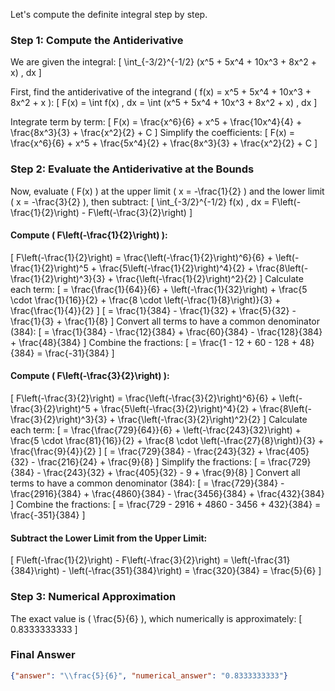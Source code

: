 Let's compute the definite integral step by step.

### Step 1: Compute the Antiderivative
We are given the integral:
\[
\int_{-3/2}^{-1/2} (x^5 + 5x^4 + 10x^3 + 8x^2 + x) \, dx
\]

First, find the antiderivative of the integrand \( f(x) = x^5 + 5x^4 + 10x^3 + 8x^2 + x \):
\[
F(x) = \int f(x) \, dx = \int (x^5 + 5x^4 + 10x^3 + 8x^2 + x) \, dx
\]

Integrate term by term:
\[
F(x) = \frac{x^6}{6} + x^5 + \frac{10x^4}{4} + \frac{8x^3}{3} + \frac{x^2}{2} + C
\]
Simplify the coefficients:
\[
F(x) = \frac{x^6}{6} + x^5 + \frac{5x^4}{2} + \frac{8x^3}{3} + \frac{x^2}{2} + C
\]

### Step 2: Evaluate the Antiderivative at the Bounds
Now, evaluate \( F(x) \) at the upper limit \( x = -\frac{1}{2} \) and the lower limit \( x = -\frac{3}{2} \), then subtract:
\[
\int_{-3/2}^{-1/2} f(x) \, dx = F\left(-\frac{1}{2}\right) - F\left(-\frac{3}{2}\right)
\]

#### Compute \( F\left(-\frac{1}{2}\right) \):
\[
F\left(-\frac{1}{2}\right) = \frac{\left(-\frac{1}{2}\right)^6}{6} + \left(-\frac{1}{2}\right)^5 + \frac{5\left(-\frac{1}{2}\right)^4}{2} + \frac{8\left(-\frac{1}{2}\right)^3}{3} + \frac{\left(-\frac{1}{2}\right)^2}{2}
\]
Calculate each term:
\[
= \frac{\frac{1}{64}}{6} + \left(-\frac{1}{32}\right) + \frac{5 \cdot \frac{1}{16}}{2} + \frac{8 \cdot \left(-\frac{1}{8}\right)}{3} + \frac{\frac{1}{4}}{2}
\]
\[
= \frac{1}{384} - \frac{1}{32} + \frac{5}{32} - \frac{1}{3} + \frac{1}{8}
\]
Convert all terms to have a common denominator (384):
\[
= \frac{1}{384} - \frac{12}{384} + \frac{60}{384} - \frac{128}{384} + \frac{48}{384}
\]
Combine the fractions:
\[
= \frac{1 - 12 + 60 - 128 + 48}{384} = \frac{-31}{384}
\]

#### Compute \( F\left(-\frac{3}{2}\right) \):
\[
F\left(-\frac{3}{2}\right) = \frac{\left(-\frac{3}{2}\right)^6}{6} + \left(-\frac{3}{2}\right)^5 + \frac{5\left(-\frac{3}{2}\right)^4}{2} + \frac{8\left(-\frac{3}{2}\right)^3}{3} + \frac{\left(-\frac{3}{2}\right)^2}{2}
\]
Calculate each term:
\[
= \frac{\frac{729}{64}}{6} + \left(-\frac{243}{32}\right) + \frac{5 \cdot \frac{81}{16}}{2} + \frac{8 \cdot \left(-\frac{27}{8}\right)}{3} + \frac{\frac{9}{4}}{2}
\]
\[
= \frac{729}{384} - \frac{243}{32} + \frac{405}{32} - \frac{216}{24} + \frac{9}{8}
\]
Simplify the fractions:
\[
= \frac{729}{384} - \frac{243}{32} + \frac{405}{32} - 9 + \frac{9}{8}
\]
Convert all terms to have a common denominator (384):
\[
= \frac{729}{384} - \frac{2916}{384} + \frac{4860}{384} - \frac{3456}{384} + \frac{432}{384}
\]
Combine the fractions:
\[
= \frac{729 - 2916 + 4860 - 3456 + 432}{384} = \frac{-351}{384}
\]

#### Subtract the Lower Limit from the Upper Limit:
\[
F\left(-\frac{1}{2}\right) - F\left(-\frac{3}{2}\right) = \left(-\frac{31}{384}\right) - \left(-\frac{351}{384}\right) = \frac{320}{384} = \frac{5}{6}
\]

### Step 3: Numerical Approximation
The exact value is \( \frac{5}{6} \), which numerically is approximately:
\[
0.8333333333
\]

### Final Answer
```json
{"answer": "\\frac{5}{6}", "numerical_answer": "0.8333333333"}
```